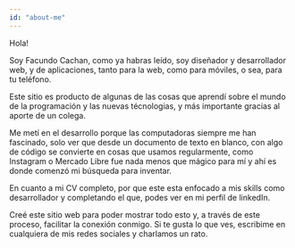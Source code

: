 ```yaml
---
id: "about-me"
---
```


Hola!

Soy Facundo Cachan, como ya habras le&iacute;do, soy dise&ntilde;ador y desarrollador web, y de aplicaciones, tanto para la web, como para m&oacute;viles, o sea, para tu tel&eacute;fono.

Este sitio es producto de algunas de las cosas que aprend&iacute; sobre el mundo de la programaci&oacute;n y las nuevas t&eacute;cnologias, y m&aacute;s importante gracias al aporte de un colega.

Me met&iacute; en el desarrollo porque las computadoras siempre me han fascinado, solo ver que desde un documento de texto en blanco, con algo de c&oacute;digo se convierte en cosas que usamos regularmente, como Instagram o Mercado Libre fue nada menos que m&aacute;gico para m&iacute; y ah&iacute; es donde comenz&oacute; mi b&uacute;squeda para inventar.

En cuanto a mi CV completo, por que este esta enfocado a mis skills como desarrollador y completando el que, podes ver en mi perfil de linkedIn.

Cre&eacute; este sitio web para poder mostrar todo esto y, a trav&eacute;s de este proceso, facilitar la conexi&oacute;n conmigo. Si te gusta lo que ves, escribime en cualquiera de mis redes sociales y charlamos un rato.
